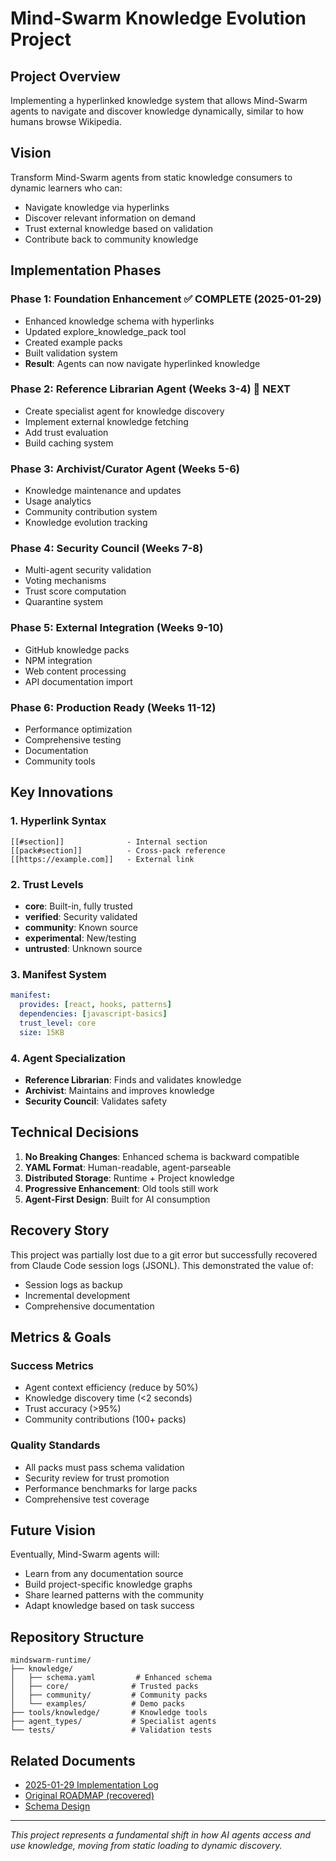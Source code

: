# Mind-Swarm Knowledge Evolution Project

## Project Overview
Implementing a hyperlinked knowledge system that allows Mind-Swarm agents to navigate and discover knowledge dynamically, similar to how humans browse Wikipedia.

## Vision
Transform Mind-Swarm agents from static knowledge consumers to dynamic learners who can:
- Navigate knowledge via hyperlinks
- Discover relevant information on demand
- Trust external knowledge based on validation
- Contribute back to community knowledge

## Implementation Phases

### Phase 1: Foundation Enhancement ✅ COMPLETE (2025-01-29)
- Enhanced knowledge schema with hyperlinks
- Updated explore_knowledge_pack tool
- Created example packs
- Built validation system
- **Result**: Agents can now navigate hyperlinked knowledge

### Phase 2: Reference Librarian Agent (Weeks 3-4) 🚧 NEXT
- Create specialist agent for knowledge discovery
- Implement external knowledge fetching
- Add trust evaluation
- Build caching system

### Phase 3: Archivist/Curator Agent (Weeks 5-6)
- Knowledge maintenance and updates
- Usage analytics
- Community contribution system
- Knowledge evolution tracking

### Phase 4: Security Council (Weeks 7-8)
- Multi-agent security validation
- Voting mechanisms
- Trust score computation
- Quarantine system

### Phase 5: External Integration (Weeks 9-10)
- GitHub knowledge packs
- NPM integration
- Web content processing
- API documentation import

### Phase 6: Production Ready (Weeks 11-12)
- Performance optimization
- Comprehensive testing
- Documentation
- Community tools

## Key Innovations

### 1. Hyperlink Syntax
```
[[#section]]              - Internal section
[[pack#section]]          - Cross-pack reference
[[https://example.com]]   - External link
```

### 2. Trust Levels
- **core**: Built-in, fully trusted
- **verified**: Security validated
- **community**: Known source
- **experimental**: New/testing
- **untrusted**: Unknown source

### 3. Manifest System
```yaml
manifest:
  provides: [react, hooks, patterns]
  dependencies: [javascript-basics]
  trust_level: core
  size: 15KB
```

### 4. Agent Specialization
- **Reference Librarian**: Finds and validates knowledge
- **Archivist**: Maintains and improves knowledge
- **Security Council**: Validates safety

## Technical Decisions

1. **No Breaking Changes**: Enhanced schema is backward compatible
2. **YAML Format**: Human-readable, agent-parseable
3. **Distributed Storage**: Runtime + Project knowledge
4. **Progressive Enhancement**: Old tools still work
5. **Agent-First Design**: Built for AI consumption

## Recovery Story
This project was partially lost due to a git error but successfully recovered from Claude Code session logs (JSONL). This demonstrated the value of:
- Session logs as backup
- Incremental development
- Comprehensive documentation

## Metrics & Goals

### Success Metrics
- Agent context efficiency (reduce by 50%)
- Knowledge discovery time (<2 seconds)
- Trust accuracy (>95%)
- Community contributions (100+ packs)

### Quality Standards
- All packs must pass schema validation
- Security review for trust promotion
- Performance benchmarks for large packs
- Comprehensive test coverage

## Future Vision
Eventually, Mind-Swarm agents will:
- Learn from any documentation source
- Build project-specific knowledge graphs
- Share learned patterns with the community
- Adapt knowledge based on task success

## Repository Structure
```
mindswarm-runtime/
├── knowledge/
│   ├── schema.yaml         # Enhanced schema
│   ├── core/              # Trusted packs
│   ├── community/         # Community packs
│   └── examples/          # Demo packs
├── tools/knowledge/       # Knowledge tools
├── agent_types/           # Specialist agents
└── tests/                 # Validation tests
```

## Related Documents
- [2025-01-29 Implementation Log](../2025-01-29-enhanced-knowledge-system.md)
- [Original ROADMAP (recovered)](../../recovered_knowledge_system/ROADMAP.md)
- [Schema Design](../../recovered_knowledge_system/design/knowledge_schema.md)

---
*This project represents a fundamental shift in how AI agents access and use knowledge, moving from static loading to dynamic discovery.*
